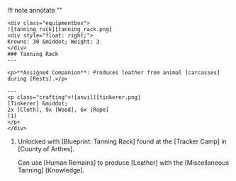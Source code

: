 !!! note annotate ""

    <div class="equipmentbox">
    ![tanning rack][tanning_rack.png]
    <div style="float: right;">
    Krowns: 30 &middot; Weight: 3
    </div>
    ### Tanning Rack
    ---

    <p>**Assigned Companion**: Produces leather from animal [carcasses] during [Rests].</p>

    ---
    <p class="crafting">![anvil][tinkerer.png] 
    [Tinkerer] &middot; 
    2x [Cloth], 9x [Wood], 6x [Rope]
    (1)
    </p>
    </div>
1.  <p>Unlocked with [Blueprint: Tanning Rack] found at the [Tracker Camp] in [County of Arthes].</p>
    <p>Can use [Human Remains] to produce [Leather] with the [Miscellaneous Tanning] [Knowledge].</p>